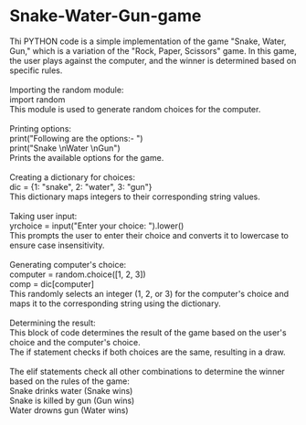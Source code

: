# Snake-Water-Gun-game
Thi PYTHON code is a simple implementation of the game "Snake, Water, Gun," which is a variation of the "Rock, Paper, Scissors" game. In this game, the user plays against the computer, and the winner is determined based on specific rules.
<br><br>
Importing the random module:<br> import random<br>                      This module is used to generate random choices for the computer.<br><br>Printing options:<br>    print("Following are the options:- ")<br>
print("Snake \nWater \nGun") <br>          Prints the available options for the game.
<br><br>Creating a dictionary for choices:<br>dic = {1: "snake", 2: "water", 3: "gun"}<br>This dictionary maps integers to their corresponding string values.<br><br>Taking user input:<br>yrchoice = input("Enter your choice: ").lower()<br>This prompts the user to enter their choice and converts it to lowercase to ensure case insensitivity.<br><br>Generating computer's choice:<br>computer = random.choice([1, 2, 3])<br>
comp = dic[computer]<br>This randomly selects an integer (1, 2, or 3) for the computer's choice and maps it to the corresponding string using the dictionary.<br><br>Determining the result:<br>This block of code determines the result of the game based on the user's choice and the computer's choice.<br>
The if statement checks if both choices are the same, resulting in a draw.<br><br>
The elif statements check all other combinations to determine the winner based on the rules of the game:<br>
Snake drinks water (Snake wins)<br>
Snake is killed by gun (Gun wins)<br>
Water drowns gun (Water wins)<br>
